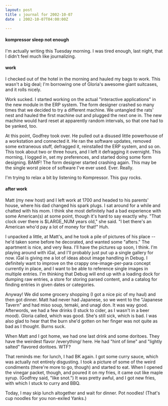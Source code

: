 ```yaml
---
layout: post
title : journal for 2002-10-07
date  : 2002-10-07T04:00:00Z

---
```

<h4>kompressor sleep not enough</h4>I'm actually writing this Tuesday morning.  I was tired enough, last night, that I didn't feel much like journalizing.<h4>work</h4>I checked out of the hotel in the morning and hauled my bags to work.  This wasn't a big deal;  I'm borrowing one of Gloria's awesome giant suitcases, and it rolls nicely.

Work sucked.  I started working on the actual "interactive applications" in the new module in the ERP system.  The form designer crashed so many times that we decided to try a different machine.  We untangled the rats' nest and hauled the first machine out and plugged the next one in.  The new machine would hard reset at apparently random intervals, so that one had to be yanked, too.

At this point, Godfrey took over.  He pulled out a disused little powerhouse of a workstation and connected it.  He ran the software updates, removed some extraneous stuff, defragged it, reinstalled the ERP system, and so on.  This took about two or three hours, and I left it defragging it overnight.  This morning, I logged in, set my preferences, and started doing some form designing.  BAMF!  The form designer started crashing again.  This may be the single worst piece of software I've ever used.  Ever.  Really.

I'm trying to relax a bit by listening to Kompressor.  This guy rocks.<h4>after work</h4>Matt (my new host) and I left work at 1700 and headed to his parents' house, where his dad changed his spark plugs.  I sat around for a while and chatted with his mom.  I think she most definitely had a bad experience with some American(s) at some point, though it's hard to say exactly why.  "That clock over there is $LARGE_NUM years old," she said.  "I bet there's an American who'd pay a lot of money for that!"  Huh.

I unpacked a little, at Matt's, and he took a pile of pictures of his place -- he'd taken some before he decorated, and wanted some "afters."  The apartment is nice, and very Ikea.  I'll have the pictures up soon, I think.  I'm playing around with iGal, and I'll probably just put up a single gallery for now.  iGal is giving me a lot of ideas about image handling in Debug.  I definitely want to improve on the crappy one-image-per-para concept currently in place, and I want to be able to reference single images in multiple entries.  I'm thinking that Debug will end up with a loading dock for dumping raw entries, a store for storing parsed content, and a catalog for finding entries in given dates or categories.

Anyway!  We did some grocery shopping (I got a nice pic of my haul) and then got dinner.  Matt had never had Japanese, so we went to the "Japanese Tavern" and had miso soup, temaki, and unagi don.  It was way good.  Afterwords, we had a few drinks (I stuck to cider, as I wasn't in a beer mood).  Gloria called, which was good.  She's still sick, which is bad.  I was also glad to hear that the burn she'd gotten on her finger was not quite as bad as I thought.  Burns suck.

When Matt and I got home, we had one last drink and some doritoes.  They have the weirdest flavor /everything/ here.  He had "hint of lime" and "lightly salted" flavored doritoes.  WTF?

That reminds me:  for lunch, I had BK again.  I got some curry sauce, which was actually not entirely disgusting.  I took a picture of some of the weird condiments (there're more to go, though) and started to eat.  When I opened the vinegar packet, though, and poured it on my fries, it came out like maple syrup.  (Godfrey said, "like snot.")  It was pretty awful, and I got new fries, with which I stuck to curry and BBQ.

Today, I may skip lunch altogether and wait for dinner.  Pot noodles!  (That's cup noodles for you non-exiled Yanks.)

